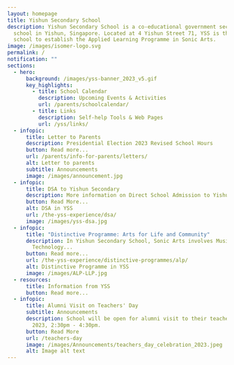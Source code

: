 ```yaml
---
layout: homepage
title: Yishun Secondary School
description: Yishun Secondary School is a co-educational government secondary
  school in Yishun, Singapore. Located at 4 Yishun Street 71, YSS is the first
  school to establish the Applied Learning Programme in Sonic Arts.
image: /images/isomer-logo.svg
permalink: /
notification: ""
sections:
  - hero:
      background: /images/yss-banner_2023_v5.gif
      key_highlights:
        - title: School Calendar
          description: Upcoming Events & Activities
          url: /parents/schoolcalendar/
        - title: Links
          description: Self-help Tools & Web Pages
          url: /yss/links/
  - infopic:
      title: Letter to Parents
      description: Presidential Election 2023 Revised School Hours
      button: Read more...
      url: /parents/info-for-parents/letters/
      alt: Letter to parents
      subtitle: Announcements
      image: /images/announcement.jpg
  - infopic:
      title: DSA to Yishun Secondary
      description: More information on Direct School Admission to Yishun Secondary...
      button: Read More...
      alt: DSA in YSS
      url: /the-yss-experience/dsa/
      image: /images/yss-dsa.jpg
  - infopic:
      title: "Distinctive Programme: Arts for Life and Community"
      description: In Yishun Secondary School, Sonic Arts involves Music, Media and
        Technology...
      button: Read more...
      url: /the-yss-experience/distinctive-programmes/alp/
      alt: Distinctive Programme in YSS
      image: /images/ALP-LLP.jpg
  - resources:
      title: Information from YSS
      button: Read more...
  - infopic:
      title: Alumni Visit on Teachers' Day
      subtitle: Announcements
      description: School will be open for alumni visit to their teachers on 29 August
        2023, 2:30pm - 4:30pm.
      button: Read More
      url: /teachers-day
      image: /images/Announcements/teachers_day_celebration_2023.jpeg
      alt: Image alt text
---
```

